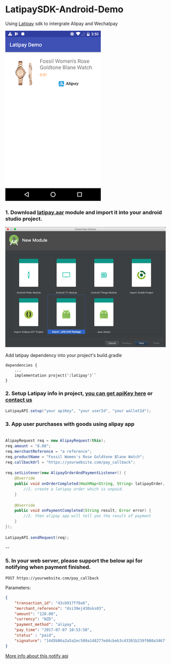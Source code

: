 # LatipaySDK-Android-Demo

Using [Latipay](http://www.latipay.net) sdk to intergrate Alipay and Wechatpay

![](screenshot/home.png?a)

### 1. Download [latipay.aar](https://github.com/Latipay/LatipaySDK-Android-Demo/blob/master/latipay/latipay.aar) module and import it into your android studio project.

![](screenshot/framework.png)


Add latipay dependency into your project's build.gradle

```
dependencies {
	...
	implementation project(':latipay')``
}
```

### 2. Setup Latipay info in project, [you can get apiKey here](https://merchant.latipay.co.nz/user/regist.action) or [contact us](http://www.latipay.net/contact/)

```java
LatipayAPI.setup("your apiKey", "your userId", "your walletId");

```

### 3. App user purchases with goods using alipay app

```java

AlipayRequest req = new AlipayRequest(this);
req.amount = "8.88";
req.merchantReference = "a reference";
req.productName = "Fossil Women's Rose Goldtone Blane Watch";
req.callbackUrl = "https://yourwebsite.com/pay_callback";

req.setListener(new AlipayOrderAndPaymentListener() {
    @Override
    public void onOrderCompleted(HashMap<String, String> latipayOrder, Error error) {
        //1. create a latipay order which is unpaid.
    }
    
    @Override
    public void onPaymentCompleted(String result, Error error) {
        //2. then alipay app will tell you the result of payment
    }
});
	
LatipayAPI.sendRequest(req);
```

--

### 5. In your web server, please support the below api for notifying when payment finished.

```
POST https://yourwebsite.com/pay_callback
```

Parameters:

```json
{
	"transaction_id": "43cb917ff8a6",
	"merchant_reference": "dsi39ej430sks03",
	"amount": "120.00",
	"currency": "NZD",
	"payment_method": "alipay",
	"pay_time": "2017-07-07 10:53:50",
	"status" : "paid",
	"signature": "14d5b06a2a5a2ec509a148277ed4cbeb3c43301b239f080a3467ff0aba4070e3",
}
```

[More info about this notify api](http://doc.latipay.net/v2/latipay-hosted-online.html#Payment-Result-Asynchronous-Notification)


